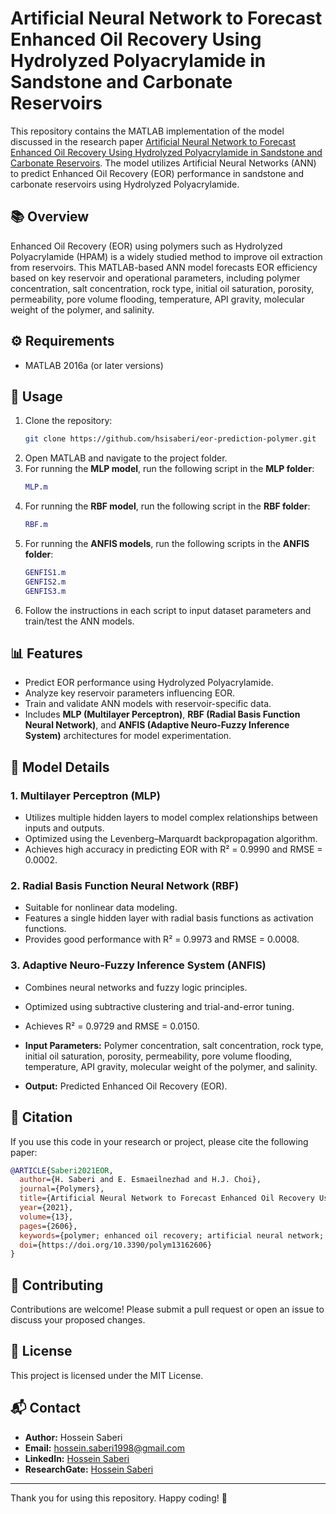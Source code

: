 # Artificial Neural Network to Forecast Enhanced Oil Recovery Using Hydrolyzed Polyacrylamide in Sandstone and Carbonate Reservoirs

This repository contains the MATLAB implementation of the model discussed in the research paper [Artificial Neural Network to Forecast Enhanced Oil Recovery Using Hydrolyzed Polyacrylamide in Sandstone and Carbonate Reservoirs](https://www.mdpi.com/2073-4360/13/16/2606). The model utilizes Artificial Neural Networks (ANN) to predict Enhanced Oil Recovery (EOR) performance in sandstone and carbonate reservoirs using Hydrolyzed Polyacrylamide.

## 📚 **Overview**
Enhanced Oil Recovery (EOR) using polymers such as Hydrolyzed Polyacrylamide (HPAM) is a widely studied method to improve oil extraction from reservoirs. This MATLAB-based ANN model forecasts EOR efficiency based on key reservoir and operational parameters, including polymer concentration, salt concentration, rock type, initial oil saturation, porosity, permeability, pore volume flooding, temperature, API gravity, molecular weight of the polymer, and salinity.

## ⚙️ **Requirements**
- MATLAB 2016a (or later versions)

## 🚀 **Usage**
1. Clone the repository:
   ```bash
   git clone https://github.com/hsisaberi/eor-prediction-polymer.git
   ```
2. Open MATLAB and navigate to the project folder.
3. For running the **MLP model**, run the following script in the **MLP folder**:
   ```matlab
   MLP.m
   ```
4. For running the **RBF model**, run the following script in the **RBF folder**:
   ```matlab
   RBF.m
   ```
5. For running the **ANFIS models**, run the following scripts in the **ANFIS folder**:
   ```matlab
   GENFIS1.m
   GENFIS2.m
   GENFIS3.m
   ```
6. Follow the instructions in each script to input dataset parameters and train/test the ANN models.

## 📊 **Features**
- Predict EOR performance using Hydrolyzed Polyacrylamide.
- Analyze key reservoir parameters influencing EOR.
- Train and validate ANN models with reservoir-specific data.
- Includes **MLP (Multilayer Perceptron)**, **RBF (Radial Basis Function Neural Network)**, and **ANFIS (Adaptive Neuro-Fuzzy Inference System)** architectures for model experimentation.

## 🧠 **Model Details**
### **1. Multilayer Perceptron (MLP)**
- Utilizes multiple hidden layers to model complex relationships between inputs and outputs.
- Optimized using the Levenberg–Marquardt backpropagation algorithm.
- Achieves high accuracy in predicting EOR with R² = 0.9990 and RMSE = 0.0002.

### **2. Radial Basis Function Neural Network (RBF)**
- Suitable for nonlinear data modeling.
- Features a single hidden layer with radial basis functions as activation functions.
- Provides good performance with R² = 0.9973 and RMSE = 0.0008.

### **3. Adaptive Neuro-Fuzzy Inference System (ANFIS)**
- Combines neural networks and fuzzy logic principles.
- Optimized using subtractive clustering and trial-and-error tuning.
- Achieves R² = 0.9729 and RMSE = 0.0150.

- **Input Parameters:** Polymer concentration, salt concentration, rock type, initial oil saturation, porosity, permeability, pore volume flooding, temperature, API gravity, molecular weight of the polymer, and salinity.
- **Output:** Predicted Enhanced Oil Recovery (EOR).

## 📖 **Citation**
If you use this code in your research or project, please cite the following paper:

```bibtex
@ARTICLE{Saberi2021EOR,
  author={H. Saberi and E. Esmaeilnezhad and H.J. Choi},
  journal={Polymers},
  title={Artificial Neural Network to Forecast Enhanced Oil Recovery Using Hydrolyzed Polyacrylamide in Sandstone and Carbonate Reservoirs},
  year={2021},
  volume={13},
  pages={2606},
  keywords={polymer; enhanced oil recovery; artificial neural network; fuzzy logic},
  doi={https://doi.org/10.3390/polym13162606}
}
```

## 🤝 **Contributing**
Contributions are welcome! Please submit a pull request or open an issue to discuss your proposed changes.

## 📝 **License**
This project is licensed under the MIT License.

## 📬 **Contact**
- **Author:** Hossein Saberi
- **Email:** hossein.saberi1998@gmail.com
- **LinkedIn:** [Hossein Saberi](https://www.linkedin.com/in/hossein-saberi-89728619b/)
- **ResearchGate:** [Hossein Saberi](https://www.google.com/url?sa=t&source=web&rct=j&opi=89978449&url=https://www.researchgate.net/profile/Hossein-Saberi-8&ved=2ahUKEwj_4NTllMOKAxVc-gIHHfKkGqUQFnoECCIQAQ&usg=AOvVaw1nTjyNovGpkOfb8n77jEc2)

---

Thank you for using this repository. Happy coding! 🚀

